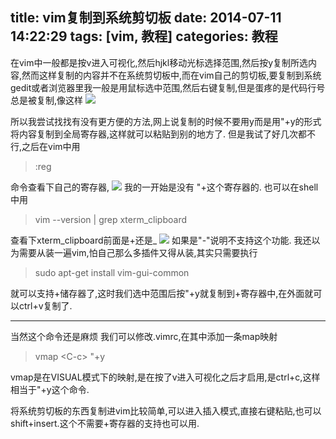 title: vim复制到系统剪切板
date: 2014-07-11 14:22:29
tags: [vim, 教程]
categories: 教程
---

在vim中一般都是按v进入可视化,然后hjkl移动光标选择范围,然后按y复制所选内容,然而这样复制的内容并不在系统剪切板中,而在vim自己的剪切板,要复制到系统gedit或者浏览器里我一般是用鼠标选中范围,然后右键复制,但是蛋疼的是代码行号总是被复制,像这样
![](../../../../img/选区_035.png)

<!--more-->

所以我尝试找找有没有更方便的方法,网上说复制的时候不要用y而是用"+y的形式将内容复制到全局寄存器,这样就可以粘贴到别的地方了.
但是我试了好几次都不行,之后在vim中用
>  :reg


命令查看下自己的寄存器,
![](../../../../img/选区_034.png)
我的一开始是没有 "+这个寄存器的.
也可以在shell中用
> vim --version | grep xterm_clipboard

查看下xterm_clipboard前面是+还是_
![](../../../../img/选区_033.png)
如果是"-"说明不支持这个功能.
我还以为需要从装一遍vim,怕自己那么多插件又得从装,其实只需要执行
> sudo apt-get install vim-gui-common

就可以支持+储存器了,这时我们选中范围后按"+y就复制到+寄存器中,在外面就可以ctrl+v复制了.
*******
当然这个命令还是麻烦
我们可以修改.vimrc,在其中添加一条map映射
> vmap &lt;C-c> "+y

vmap是在VISUAL模式下的映射,是在按了v进入可视化之后才启用,<C-c>是ctrl+c,这样相当于"+y这个命令.

将系统剪切板的东西复制进vim比较简单,可以进入插入模式,直接右键粘贴,也可以shift+insert.这个不需要+寄存器的支持也可以用.

